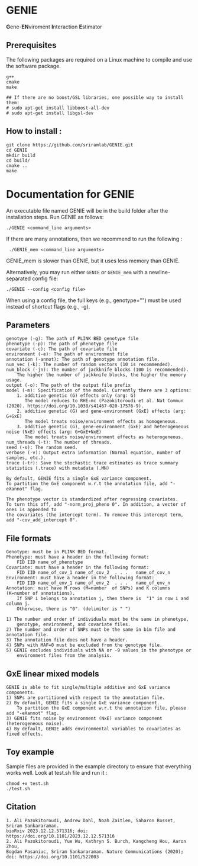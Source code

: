 # GENIE
**G**ene-**EN**viroment **I**nteraction **E**stimator



## Prerequisites
The following packages are required on a Linux machine to compile and use the software package.
```
g++
cmake
make

## If there are no boost/GSL libraries, one possible way to install them:
# sudo apt-get install libboost-all-dev
# sudo apt-get install libgsl-dev
```

## How to install :

```
git clone https://github.com/sriramlab/GENIE.git
cd GENIE
mkdir build
cd build/
cmake ..
make
```

# Documentation for GENIE
An executable file named GENIE will be in the build folder after the installation steps. Run GENIE as follows:
 ```
 ./GENIE <command_line arguments>
```
If there are many annotations, then we recommend to run the following : 
```
 ./GENIE_mem <command_line arguments>
```
GENIE_mem is slower than GENIE, but it uses less memory than GENIE.

Alternatively, you may run either ```GENIE``` or ```GENIE_mem``` with a newline-separated config file:
```
./GENIE --config <config file>
```
When using a config file, the full keys (e.g., genotype="") must be used instead of shortcut flags (e.g., -g).

## Parameters

```
genotype (-g): The path of PLINK BED genotype file
phenotype (-p): The path of phenotype file
covariate (-c): The path of covariate file
environment (-e): The path of environment file
annotation (-annot): The path of genotype annotation file.
num_vec (-k): The number of random vectors (10 is recommended). 
num_block (-jn): The number of jackknife blocks (100 is recommended). 
    The higher the number of jackknife blocks, the higher the memory usage.
output (-o): The path of the output file prefix
model (-m): Specification of the model. Currently there are 3 options:
    1. additive genetic (G) effects only (arg: G)
       The model reduces to RHE-mc (Pazokitoroudi et al. Nat Commun (2020). https://doi.org/10.1038/s41467-020-17576-9).
    2. additive genetic (G) and gene-environment (GxE) effects (arg: G+GxE)
       The model treats noise/environment effects as homogeneous.
    3. additive genetic (G), gene-environment (GxE) and heterogeneous noise (NxE) effects (arg: G+GxE+NxE)
       The model treats noise/environment effects as heterogeneous.
num_threads (-t): The number of threads.
seed (-s): The random seed.
verbose (-v): Output extra information (Normal equation, number of samples, etc.).
trace (-tr): Save the stochastic trace estimates as trace summary statistics (.trace) with metadata (.MN)

By default, GENIE fits a single GxE variance component.
To partition the GxE component w.r.t the annotation file, add "-eXannot" flag.

The phenotype vector is standardized after regressing covariates.
To turn this off, add "-norm_proj_pheno 0". In addition, a vector of ones is appended to
the covariates (the intercept term). To remove this intercept term, add "-cov_add_intercept 0".

```
## File formats
```
Genotype: must be in PLINK BED format.
Phenotype: must have a header in the following format: 
    FID IID name_of_phenotype
Covariate: must have a header in the following format: 
    FID IID name_of_cov_1 name_of_cov_2  . . .   name_of_cov_n
Environment: must have a header in the following format: 
    FID IID name_of_env_1 name_of_env_2  . . .   name_of_env_n
Annotation: must have M rows (M=number  of SNPs) and K columns (K=number of annotations).
    If SNP i belongs to annotation j, then there is  "1" in row i and column j.
    Otherwise, there is "0". (delimiter is " ")

1) The number and order of individuals must be the same in phenotype, 
    genotype, environment, and covariate files.
2) The number and order of SNPs must be the same in bim file and annotation file.
3) The annotation file does not have a header. 
4) SNPs with MAF=0 must be excluded from the genotype file.
5) GENIE excludes individuals with NA or -9 values in the phenotype or 
    environment files from the analysis.
```

## GxE linear mixed models
```
GENIE is able to fit single/multiple additive and GxE variance components. 
1) SNPs are partitioned with respect to the annotation file.
2) By default, GENIE fits a single GxE variance component. 
    To partition the GxE component w.r.t the annotation file, please add "-eXannot" flag.
3) GENIE fits noise by environment (NxE) variance component (heterogeneous noise).
4) By default, GENIE adds environmental variables to covariates as fixed effects.
```

## Toy example 
Sample files are provided in the example directory to ensure that everything works well. 
Look at test.sh file and run it  :
```
chmod +x test.sh
./test.sh
```

## Citation
```
1. Ali Pazokitoroudi, Andrew Dahl, Noah Zaitlen, Saharon Rosset, Sriram Sankararaman.
bioRxiv 2023.12.12.571316; doi: https://doi.org/10.1101/2023.12.12.571316
2. Ali Pazokitoroudi, Yue Wu, Kathryn S. Burch, Kangcheng Hou, Aaron Zhou, 
Bogdan Pasaniuc, Sriram Sankararaman. Nature Communications (2020); doi: https://doi.org/10.1101/522003
```



